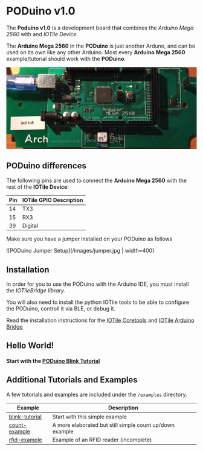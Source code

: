 # PODuino v1.0

The **Poduino v1.0** is a development board that combines the *Arduino Mega 2560*
with and *IOTile Device*.

The **Arduino Mega 2560** in the **PODuino** is just another Arduno, and can be used on its own like
any other Arduino. Most every **Arduino Mega 2560** example/tutorial should work with the **PODuino**.

![PODuino IOTile Device](/images/poduino.jpg)

## PODuino differences

The following pins are used to connect the **Arduino Mega 2560** with the rest of the **IOTile Device**:

| **Pin** | **IOTile GPIO Description** |
|---	|---	|
| 14 | TX3 |
| 15 | RX3 |
| 39 | Digital |

Make sure you have a jumper installed on your PODuino as follows

![PODuino Jumper Setup](/images/jumper.jpg | width=400)

## Installation

In order for you to use the PODuino with the Arduino IDE, you must install the *IOTileBridge library*.

You will also need to install the python IOTile tools to be able to configure the PODuino, controll it via BLE, or debug it.

Read the installation instructions for the [IOTile Coretools](/docs/installation/iotile-coretools.md) and [IOTile Arduino Bridge](/docs/installation/iotile-arduino-bridge.md)

## Hello World!

#### Start with the [PODuino Blink Tutorial](/examples/blink-tutorial/README.md)

## Additional Tutorials and Examples

A few tutorials and examples are included under the `/examples` directory.

| **Example** | **Description** |
|---	|---	|
| [blink-tutorial](/examples/blink-tutorial/README.md) | Start with this simple example |
| [count-example](/examples/count-example/README.md) | A more elaborated but still simple count up/down example |
| [rfid-example](/examples/rfid-example/README.md) | Example of an RFID reader (incomplete) |
